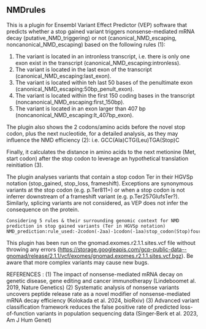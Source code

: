 ## NMDrules

This is a plugin for Ensembl Variant Effect Predictor (VEP) software that predicts whether a stop gained variant triggers nonsense-mediated 
mRNA decay (putative_NMD_triggering) or not (canonical_NMD_escaping, noncanonical_NMD_escaping) based on the following rules (1):

1. The variant is located in an intronless transcript, i.e. there is only one exon exist in the transcript (canonical_NMD_escaping:intronless). 
2. The variant is located in the last exon of the transcript (canonical_NMD_escaping:last_exon).
3. The variant is located within teh last 50 bases of the penultimate exon (canonical_NMD_escaping:50bp_penult_exon).
4. The variant is located within the first 150 coding bases in the transcript (noncanonical_NMD_escaping:first_150bp). 
5. The variant is located in an exon larger than 407 bp (noncanonical_NMD_escaping:lt_407bp_exon). 

The plugin also shows the 2 codons/amino acids before the novel stop codon, plus the next nucleotide, for a detailed analysis, as they may influence the NMD efficiency (2):
    i.e. GCC(Ala)CTG(Leu)TGA(Stop)C

Finally, it calculates the distance in amino acids to the next metionine (Met, start codon) after the stop codon to leverage an hypothetical translation reinitiation (3). 

The plugin analyses variants that contain a stop codon Ter in their HGVSp notation (stop_gained, stop_loss, frameshift). Exceptions are synonymous variants at the stop codon (e.g. p.Ter811=) or when a stop codon is not inferrer downstream of a frameshift variant (e.g. p.Ter257GlufsTer?). Similarly, splicing variants are not considered, as VEP does not infer the consequence on the protein.

```
Considering 5 rules & their surrounding genomic context for NMD prediction in stop gained variants (Ter in HGVSp notation)
NMD_prediction:rule_used:-2codon(-2aa)-1codon(-1aa)stop_codon(Stop)fourth_letter:distance_in_aa_to_next_Met
```

This plugin has been run on the gnomad.exomes.r2.1.1.sites.vcf file without throwing any errors (https://storage.googleapis.com/gcp-public-data--gnomad/release/2.1.1/vcf/exomes/gnomad.exomes.r2.1.1.sites.vcf.bgz). Be aware that more complex variants may cause new bugs.

REFERENCES :
(1) The impact of nonsense-mediated mRNA decay on genetic disease, gene editing and cancer immunotherapy (Lindeboomet al. 2019, Nature Genetics)
(2) Systematic analysis of nonsense variants uncovers peptide release rate as a novel modifier of nonsense-mediated mRNA decay efficiency (Kolokada et al. 2024, bioRxiv)
(3) Advanced variant classification framework reduces the false positive rate of predicted loss-of-function variants in population sequencing data (Singer-Berk et al. 2023, Am J Hum Genet)


